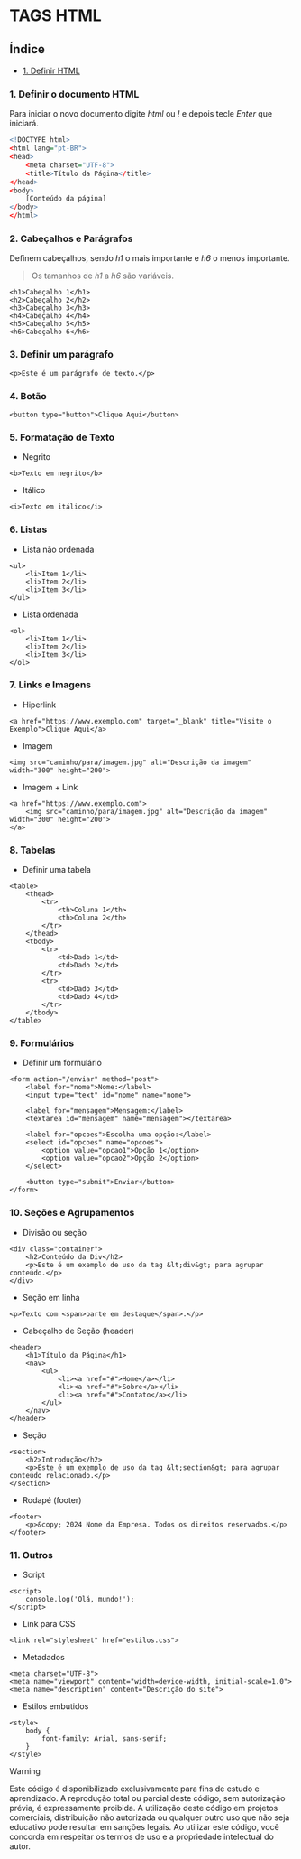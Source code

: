 # **TAGS HTML**
## Índice

* [1. Definir HTML](#1-definir-o-documento-html)

### 1. Definir o documento HTML
Para iniciar o novo documento digite *html* ou *!* e depois tecle *Enter* que iniciará.
 
```r
<!DOCTYPE html>
<html lang="pt-BR">
<head>
    <meta charset="UTF-8">
    <title>Título da Página</title>
</head>
<body>
    [Conteúdo da página]
</body>
</html>
```

### 2. Cabeçalhos e Parágrafos

Definem cabeçalhos, sendo *h1* o mais importante e *h6* o menos importante.
> Os tamanhos de *h1* a *h6* são variáveis.

```
<h1>Cabeçalho 1</h1>
<h2>Cabeçalho 2</h2>
<h3>Cabeçalho 3</h3>
<h4>Cabeçalho 4</h4>
<h5>Cabeçalho 5</h5>
<h6>Cabeçalho 6</h6>
```

### 3. Definir um parágrafo
```
<p>Este é um parágrafo de texto.</p>
```

### 4. Botão
```
<button type="button">Clique Aqui</button>
```

### 5. Formatação de Texto

* Negrito
```
<b>Texto em negrito</b>
```
* Itálico
```
<i>Texto em itálico</i>
```

### 6. Listas
* Lista não ordenada

```
<ul>
    <li>Item 1</li>
    <li>Item 2</li>
    <li>Item 3</li>
</ul>
```
* Lista ordenada
```
<ol>
    <li>Item 1</li>
    <li>Item 2</li>
    <li>Item 3</li>
</ol>
```

### 7. Links e Imagens
* Hiperlink
```
<a href="https://www.exemplo.com" target="_blank" title="Visite o Exemplo">Clique Aqui</a>
```
* Imagem
```
<img src="caminho/para/imagem.jpg" alt="Descrição da imagem" width="300" height="200">
```
* Imagem + Link
```
<a href="https://www.exemplo.com">
    <img src="caminho/para/imagem.jpg" alt="Descrição da imagem" width="300" height="200">
</a>
```

### 8. Tabelas
* Definir uma tabela
```
<table>
    <thead>
        <tr>
            <th>Coluna 1</th>
            <th>Coluna 2</th>
        </tr>
    </thead>
    <tbody>
        <tr>
            <td>Dado 1</td>
            <td>Dado 2</td>
        </tr>
        <tr>
            <td>Dado 3</td>
            <td>Dado 4</td>
        </tr>
    </tbody>
</table>
```

### 9. Formulários
* Definir um formulário
```
<form action="/enviar" method="post">
    <label for="nome">Nome:</label>
    <input type="text" id="nome" name="nome">
    
    <label for="mensagem">Mensagem:</label>
    <textarea id="mensagem" name="mensagem"></textarea>
    
    <label for="opcoes">Escolha uma opção:</label>
    <select id="opcoes" name="opcoes">
        <option value="opcao1">Opção 1</option>
        <option value="opcao2">Opção 2</option>
    </select>
    
    <button type="submit">Enviar</button>
</form>
```

### 10. Seções e Agrupamentos
* Divisão ou seção
```
<div class="container">
    <h2>Conteúdo da Div</h2>
    <p>Este é um exemplo de uso da tag &lt;div&gt; para agrupar conteúdo.</p>
</div>
```
* Seção em linha
```
<p>Texto com <span>parte em destaque</span>.</p>
```
* Cabeçalho de Seção (header)
```
<header>
    <h1>Título da Página</h1>
    <nav>
        <ul>
            <li><a href="#">Home</a></li>
            <li><a href="#">Sobre</a></li>
            <li><a href="#">Contato</a></li>
        </ul>
    </nav>
</header>
```
* Seção
```
<section>
    <h2>Introdução</h2>
    <p>Este é um exemplo de uso da tag &lt;section&gt; para agrupar conteúdo relacionado.</p>
</section>
```
* Rodapé (footer)
```
<footer>
    <p>&copy; 2024 Nome da Empresa. Todos os direitos reservados.</p>
</footer>
```
### 11. Outros
* Script
```
<script>
    console.log('Olá, mundo!');
</script>
```
* Link para CSS
```
<link rel="stylesheet" href="estilos.css">
```
* Metadados
```
<meta charset="UTF-8">
<meta name="viewport" content="width=device-width, initial-scale=1.0">
<meta name="description" content="Descrição do site">
```
* Estilos embutidos
```
<style>
    body {
        font-family: Arial, sans-serif;
    }
</style>
```

> [!WARNING]
> Este código é disponibilizado exclusivamente para fins de estudo e aprendizado. A reprodução total ou parcial deste código, sem autorização prévia, é expressamente proibida. A utilização deste código em projetos comerciais, distribuição não autorizada ou qualquer outro uso que não seja educativo pode resultar em sanções legais. Ao utilizar este código, você concorda em respeitar os termos de uso e a propriedade intelectual do autor.
